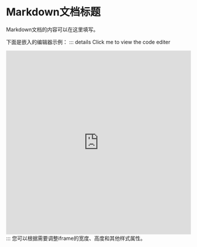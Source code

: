 # Markdown文档标题

Markdown文档的内容可以在这里填写。

下面是嵌入的编辑器示例：
::: details Click me to view the code editer
<iframe src="https://markbang.github.io/my-custom-deployment/repl/?kernel=python&toolbar=1&code=print('Hello from the first editor!')" style="width: 100%; height: 500px; border: none; background-color: #1e1e1e; color: #f9f9f9;"></iframe>
:::
您可以根据需要调整iframe的宽度、高度和其他样式属性。
